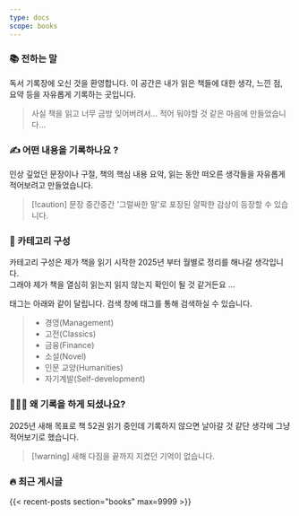```yaml
---
type: docs
scope: books
---
```


### 📚 전하는 말

독서 기록장에 오신 것을 환영합니다. 이 공간은 내가 읽은 책들에 대한 생각, 느낀 점, 요약 등을 자유롭게 기록하는 곳입니다.

> 사실 책을 읽고 너무 금방 잊어버려서... 적어 둬야할 것 같은 마음에 만들었습니다...

### ✍️ 어떤 내용을 기록하나요 ?

인상 깊었던 문장이나 구절, 책의 핵심 내용 요악, 읽는 동안 떠오른 생각들을 자유롭게 적어보려고 만들었습니다.

> [!caution] 문장 중간중간 '그럴싸한 말'로 포장된 얄팍한 감상이 등장할 수 있습니다.

### 🧾 카테고리 구성

카테고리 구성은 제가 책을 읽기 시작한 2025년 부터 월별로 정리를 해나갈 생각입니다.  
그래야 제가 책을 열심히 읽는지 읽지 않는지 확인이 될 것 같거든요 ...

태그는 아래와 같이 달립니다. 검색 창에 태그를 통해 검색하실 수 있습니다.

> - 경영(Management)
> - 고전(Classics)
> - 금융(Finance)
> - 소설(Novel)
> - 인문 교양(Humanities)
> - 자기계발(Self-development)

### 🤷🏻‍♂️ 왜 기록을 하게 되셨나요?

2025년 새해 목표로 책 52권 읽기 중인데 기록하지 않으면 날아갈 것 같단 생각에 그냥 적어보기로 했습니다.

> [!warning] 새해 다짐을 끝까지 지켰던 기억이 없습니다.

### 🔥 최근 게시글

{{< recent-posts section="books" max=9999 >}}
